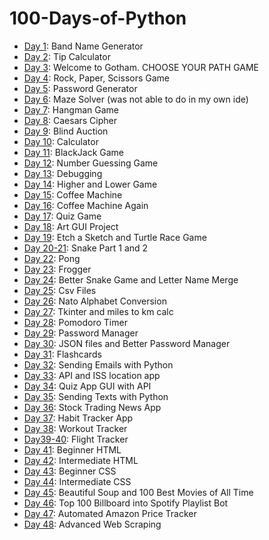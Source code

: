 ﻿# 100-Days-of-Python

- [Day 1](Day01): Band Name Generator
- [Day 2](Day02): Tip Calculator
- [Day 3](Day03): Welcome to Gotham. CHOOSE YOUR PATH GAME
- [Day 4](Day04): Rock, Paper, Scissors Game
- [Day 5](Day05): Password Generator
- [Day 6](Day06): Maze Solver (was not able to do in my own ide)
- [Day 7](Day07): Hangman Game
- [Day 8](Day08): Caesars Cipher
- [Day 9](Day09): Blind Auction
- [Day 10](Day10): Calculator
- [Day 11](Day11): BlackJack Game
- [Day 12](Day12): Number Guessing Game
- [Day 13](Day13): Debugging
- [Day 14](Day14): Higher and Lower Game
- [Day 15](Day15): Coffee Machine
- [Day 16](Day16): Coffee Machine Again
- [Day 17](Day17): Quiz Game
- [Day 18](Day18): Art GUI Project
- [Day 19](Day19): Etch a Sketch and Turtle Race Game
- [Day 20-21](Day20-21): Snake Part 1 and 2
- [Day 22](Day22): Pong
- [Day 23](Day23): Frogger
- [Day 24](Day24): Better Snake Game and Letter Name Merge
- [Day 25](Day25): Csv Files
- [Day 26](Day26): Nato Alphabet Conversion
- [Day 27](Day27): Tkinter and miles to km calc
- [Day 28](Day28): Pomodoro Timer
- [Day 29](Day29): Password Manager
- [Day 30](Day30): JSON files and Better Password Manager
- [Day 31](Day31): Flashcards
- [Day 32](Day32): Sending Emails with Python
- [Day 33](Day33): API and ISS location app
- [Day 34](Day34): Quiz App GUI with API
- [Day 35](Day35): Sending Texts with Python
- [Day 36](Day36): Stock Trading News App
- [Day 37](Day37): Habit Tracker App
- [Day 38](Day38): Workout Tracker
- [Day39-40](Day39-40): Flight Tracker
- [Day 41](Day41): Beginner HTML
- [Day 42](Day42): Intermediate HTML
- [Day 43](Day43): Beginner CSS
- [Day 44](Day44): Intermediate CSS
- [Day 45](Day45): Beautiful Soup and 100 Best Movies of All Time
- [Day 46](Day46): Top 100 Billboard into Spotify Playlist Bot
- [Day 47](Day47): Automated Amazon Price Tracker
- [Day 48](Day48): Advanced Web Scraping


